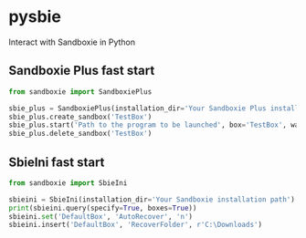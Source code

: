# pysbie

Interact with Sandboxie in Python

## Sandboxie Plus fast start

```python
from sandboxie import SandboxiePlus

sbie_plus = SandboxiePlus(installation_dir='Your Sandboxie Plus installation path')
sbie_plus.create_sandbox('TestBox')
sbie_plus.start('Path to the program to be launched', box='TestBox', wait=True)
sbie_plus.delete_sandbox('TestBox')
```

## SbieIni fast start

```python
from sandboxie import SbieIni

sbieini = SbieIni(installation_dir='Your Sandboxie installation path')
print(sbieini.query(specify=True, boxes=True))
sbieini.set('DefaultBox', 'AutoRecover', 'n')
sbieini.insert('DefaultBox', 'RecoverFolder', r'C:\Downloads')
```